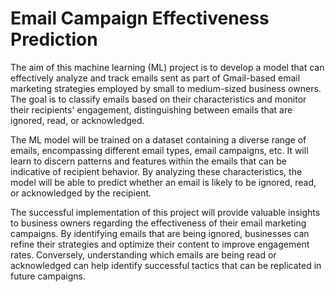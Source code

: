 # Email Campaign Effectiveness Prediction
The aim of this machine learning (ML) project is to develop a model that can effectively analyze and track emails sent as part of Gmail-based email marketing strategies employed by small to medium-sized business owners. The goal is to classify emails based on their characteristics and monitor their recipients' engagement, distinguishing between emails that are ignored, read, or acknowledged.

The ML model will be trained on a dataset containing a diverse range of emails, encompassing different email types, email campaigns, etc. It will learn to discern patterns and features within the emails that can be indicative of recipient behavior. By analyzing these characteristics, the model will be able to predict whether an email is likely to be ignored, read, or acknowledged by the recipient.

The successful implementation of this project will provide valuable insights to business owners regarding the effectiveness of their email marketing campaigns. By identifying emails that are being ignored, businesses can refine their strategies and optimize their content to improve engagement rates. Conversely, understanding which emails are being read or acknowledged can help identify successful tactics that can be replicated in future campaigns.
